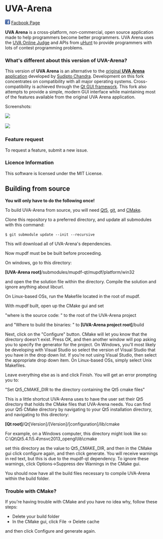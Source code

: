 
# UVA-Arena

![Facebook Icon](https://raw.githubusercontent.com/dipu-bd/UVA-Arena/master/Images/facebook.png) [Facbook Page](https://www.facebook.com/uvaarena?ref=github)

**UVA Arena** is a cross-platform, non-commercial, open source application made to help programmers become better programmers. UVA Arena uses the [UVA Online Judge](http://uva.onlinejudge.org/) and APIs from [uHunt](http://uhunt.felix-halim.net/) to provide programmers with lots of contest programming problems.

### What's different about this version of UVA-Arena?

This version of **UVA Arena** is an alternative to the [original **UVA Arena** application](https://github.com/dipu-bd/UVA-Arena) developed by [Sudipto Chandra](https://github.com/dipu-bd). Development on this fork concentrates on compatibility with all major operating systems. Cross-compatibility is achieved through the [Qt GUI framework](http://www.qt.io/developers/). This fork also attempts to provide a simple, modern GUI interface while maintaining most of the features available from the original UVA Arena application.

Screenshots:

![](http://i.imgur.com/mzS4Gm0.png)

![](http://i.imgur.com/minwAUc.png)

### Feature request

To request a feature, submit a new issue.

### Licence Information

This software is licensed under the MIT License.

## Building from source

__You will only have to do the following once!__

To build UVA-Arena from source, you will need [Qt5](http://www.qt.io/), [git](https://git-scm.com/), and [CMake](http://www.cmake.org/).

Clone this repository to a preferred directory, and update all submodules with this command:

```$ git submodule update --init --recursive```

This will download all of UVA-Arena's dependencies.

Now mupdf must be be built before proceeding.

On windows, go to this directory:

__[UVA-Arena root]__/submodules/mupdf-qt/mupdf/platform/win32

and open the the solution file within the directory. Compile the solution and ignore anything about libcurl.

On Linux-based OSs, run the Makefile located in the root of mupdf.

With mupdf built, open up the CMake gui and set

"where is the source code: " to the root of the UVA-Arena project

and "Where to build the binaries: " to __[UVA-Arena project root]__/build

Next, click on the "Configure" button. CMake will let you know that the directory doesn't exist. Press OK, and then
another window will pop asking you to specify the generator for the project. On Windows, you'll most likely be developing with Visual Studio so select the version of Visual Studio that you have in the drop down list. If you're not using Visual Studio, then select the appropriate drop down item. On Linux-based OSs, simply select Unix Makefiles.

Leave everything else as is and click Finish. You will get an error prompting you to:

"Set Qt5_CMAKE_DIR to the directory containing the Qt5 cmake files"

This is a little shortcut UVA-Arena uses to have the user set their Qt5 directory that holds the CMake files that UVA-Arena needs. You can find your Qt5 CMake directory by navigating to your Qt5 installation directory, and navigating to this directory:

__[Qt root]__/Qt[Version]/[Version]/[configuration]/lib/cmake

For example, on a Windows computer, this directory might look like so:
C:\Qt\Qt5.4.1\5.4\msvc2013_opengl\lib\cmake

set this directory as the value to Qt5_CMAKE_DIR, and then in the CMake gui click configure again, and then click generate.
You will receive warnings in red text, but this is due to the mupdf-qt dependency. To ignore these warnings, click Options->Suppress dev Warnings in the CMake gui.

You should now have all the build files necessary to compile UVA-Arena within the build folder.

### Trouble with CMake?

If you're having trouble with CMake and you have no idea why, follow these steps:

* Delete your build folder
* In the CMake gui, click File -> Delete cache

and then click Configure and generate again.
